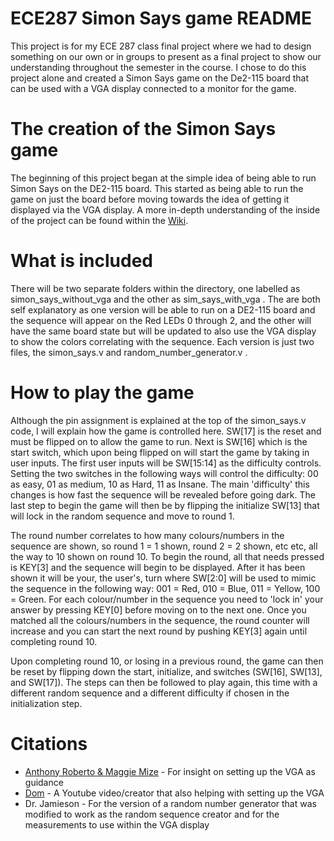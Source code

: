 # ECE287 Simon Says game README

This project is for my ECE 287 class final project where we had to design something on our own 
or in groups to present as a final project to show our understanding throughout the semester in the course. 
I chose to do this project alone and created a Simon Says game on the De2-115 board that can be used with a 
VGA display connected to a monitor for the game.

# The creation of the Simon Says game

The beginning of this project began at the simple idea of being able to run Simon Says on the DE2-115 board. This started as 
being able to run the game on just the board before moving towards the idea of getting it displayed via the VGA display. 
A more in-depth understanding of the inside of the project can be found within the [Wiki](https://github.com/feltsja/ECE287-Simon-Says/wiki).

# What is included

There will be two separate folders within the directory, one labelled as simon_says_without_vga and the other as 
sim_says_with_vga . The are both self explanatory as one version will be able to run on a DE2-115 board and the sequence 
will appear on the Red LEDs 0 through 2, and the other will have the same board state but will be updated to also use the
VGA display to show the colors correlating with the sequence. Each version is just two files, the simon_says.v and random_number_generator.v .

# How to play the game

Although the pin assignment is explained at the top of the simon_says.v code, I will explain how the game is controlled here.
 SW[17] is the reset and must be flipped on to allow the game to run. Next is SW[16] which is the start switch, which upon being 
 flipped on will start the game by taking in user inputs. The first user inputs will be SW[15:14] as the difficulty controls. 
 Setting the two switches in the following ways will control the difficulty: 00 as easy, 01 as medium, 10 as Hard, 11 as Insane. 
 The main 'difficulty' this changes is how fast the sequence will be revealed before going dark. The last step to begin the game
 will then be by flipping the initialize SW[13] that will lock in the random sequence and move to round 1.

 The round number correlates to how many colours/numbers in the sequence are shown, so round 1 = 1 shown, round 2 = 2 shown, etc etc, 
 all the way to 10 shown on round 10. To begin the round, all that needs pressed is KEY[3] and the sequence will begin to be displayed. 
 After it has been shown it will be your, the user's, turn where SW[2:0] will be used to mimic the sequence in the following way: 
 001 = Red, 010 = Blue, 011 = Yellow, 100 = Green. For each colour/number in the sequence you need to 'lock in' your answer by pressing KEY[0]
  before moving on to the next one. Once you matched all the colours/numbers in the sequence, the round counter will increase and you can start
  the next round by pushing KEY[3] again until completing round 10.

Upon completing round 10, or losing in a previous round, the game can then be reset by flipping down the start, initialize, and switches 
(SW[16], SW[13], and SW[17]). The steps can then be followed to play again, this time with a different random sequence and a different difficulty
 if chosen in the initialization step. 

# Citations

* [Anthony Roberto & Maggie Mize](https://github.com/ece287/Simon-Says) - For insight on setting up the VGA as guidance
* [Dom](https://www.youtube.com/watch?v=mR-eo7a4n5Q) - A Youtube video/creator that also helping with setting up the VGA
* Dr. Jamieson - For the version of a random number generator that was modified to work as the random sequence creator and for the measurements to use within the VGA display
